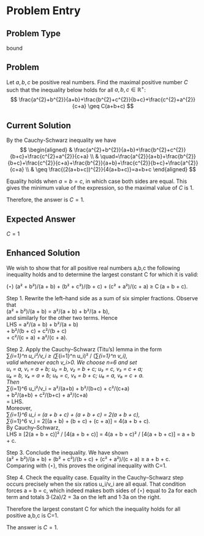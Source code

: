 # Problem Entry

## Problem Type
bound

## Problem
Let $a, b, c$ be positive real numbers. Find the maximal positive number $C$ such that the inequality below holds for all $a, b, c \in \mathbb{R}^{+}$:
$$
\frac{a^{2}+b^{2}}{a+b}+\frac{b^{2}+c^{2}}{b+c}+\frac{c^{2}+a^{2}}{c+a} \geq C(a+b+c)
$$

## Current Solution
By the Cauchy-Schwarz inequality we have
$$
\begin{aligned}
& \frac{a^{2}+b^{2}}{a+b}+\frac{b^{2}+c^{2}}{b+c}+\frac{c^{2}+a^{2}}{c+a} \\
& \quad=\frac{a^{2}}{a+b}+\frac{b^{2}}{b+c}+\frac{c^{2}}{c+a}+\frac{b^{2}}{a+b}+\frac{c^{2}}{b+c}+\frac{a^{2}}{c+a} \\
& \geq \frac{(2(a+b+c))^{2}}{4(a+b+c)}=a+b+c
\end{aligned}
$$

Equality holds when $a = b = c$, in which case both sides are equal. This gives the minimum value of the expression, so the maximal value of $C$ is $1$.

Therefore, the answer is $C = 1$. 

## Expected Answer
$C = 1$

## Enhanced Solution
We wish to show that for all positive real numbers a,b,c the following inequality holds and to determine the largest constant C for which it is valid:  
  
  (⋆)   (a² + b²)/(a + b) + (b² + c²)/(b + c) + (c² + a²)/(c + a)   ≥   C (a + b + c).  
  
Step 1.  Rewrite the left–hand side as a sum of six simpler fractions.  Observe that  
  (a² + b²)/(a + b)   =   a²/(a + b)   +   b²/(a + b),  
and similarly for the other two terms.  Hence  
  LHS  =  a²/(a + b) + b²/(a + b)  
         + b²/(b + c) + c²/(b + c)  
         + c²/(c + a) + a²/(c + a).  
  
Step 2.  Apply the Cauchy–Schwarz (Titu’s) lemma in the form  
  ∑_{i=1}^n u_i²/v_i  ≥  (∑_{i=1}^n u_i)² / (∑_{i=1}^n v_i),  
valid whenever each v_i>0.  We choose n=6 and set  
  u₁ = a,  v₁ = a + b;    u₂ = b,  v₂ = b + c;    u₃ = c,  v₃ = c + a;  
  u₄ = b,  v₄ = a + b;    u₅ = c,  v₅ = b + c;    u₆ = a,  v₆ = c + a.  
Then  
  ∑_{i=1}^6 u_i²/v_i  =  a²/(a+b) + b²/(b+c) + c²/(c+a)  
                        + b²/(a+b) + c²/(b+c) + a²/(c+a)  
                      =  LHS.  
Moreover,  
  ∑_{i=1}^6 u_i  =  (a + b + c) + (a + b + c)  =  2(a + b + c),  
  ∑_{i=1}^6 v_i  =  2[(a + b) + (b + c) + (c + a)]  =  4(a + b + c).  
By Cauchy–Schwarz,  
  LHS  ≥  [2(a + b + c)]² / [4(a + b + c)]  =  4(a + b + c)² / [4(a + b + c)]  =  a + b + c.  
  
Step 3.  Conclude the inequality.  We have shown  
  (a² + b²)/(a + b) + (b² + c²)/(b + c) + (c² + a²)/(c + a)  ≥  a + b + c.  
Comparing with (⋆), this proves the original inequality with C=1.  
  
Step 4.  Check the equality case.  Equality in the Cauchy–Schwarz step occurs precisely when the six ratios u_i/v_i are all equal.  That condition forces a = b = c, which indeed makes both sides of (⋆) equal to 2a for each term and totals 3⋅(2a)/2 = 3a on the left and 1⋅3a on the right.  
  
Therefore the largest constant C for which the inequality holds for all positive a,b,c is C=1.  
  
The answer is $C=1$.

